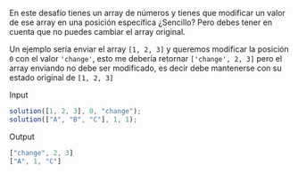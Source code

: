 En este desafío tienes un array de números y tienes que modificar un valor de ese array en una posición específica ¿Sencillo? Pero debes tener en cuenta que no puedes cambiar el array original.

Un ejemplo sería enviar el array `[1, 2, 3]` y queremos modificar la posición `0` con el valor `'change'`, esto me debería retornar `['change', 2, 3]` pero el array enviando no debe ser modificado, es decir debe mantenerse con su estado original de `[1, 2, 3]`

Input

```js
solution([1, 2, 3], 0, "change");
solution(["A", "B", "C"], 1, 1);
```

Output

```js
["change", 2, 3]
["A", 1, "C"]
```
